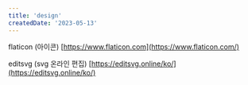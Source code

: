 ```yaml
---
title: 'design'
createdDate: '2023-05-13'
---
```


flaticon (아이콘)
[https://www.flaticon.com](https://www.flaticon.com/)

editsvg (svg 온라인 편집)
[https://editsvg.online/ko/](https://editsvg.online/ko/)
